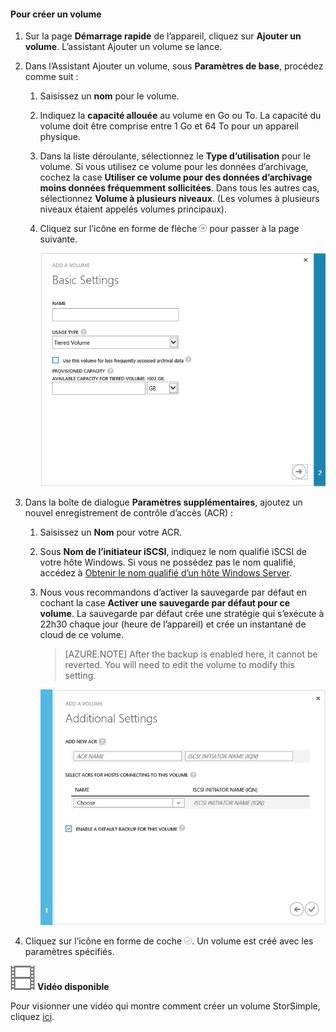 <!--author=SharS last changed: 11/18/15-->

#### Pour créer un volume

1. Sur la page **Démarrage rapide** de l’appareil, cliquez sur **Ajouter un volume**. L’assistant Ajouter un volume se lance.

2. Dans l’Assistant Ajouter un volume, sous **Paramètres de base**, procédez comme suit :
   1. Saisissez un **nom** pour le volume.
   2. Indiquez la **capacité allouée** au volume en Go ou To. La capacité du volume doit être comprise entre 1 Go et 64 To pour un appareil physique.
   3. Dans la liste déroulante, sélectionnez le **Type d’utilisation** pour le volume. Si vous utilisez ce volume pour les données d’archivage, cochez la case **Utiliser ce volume pour des données d’archivage moins données fréquemment sollicitées**. Dans tous les autres cas, sélectionnez **Volume à plusieurs niveaux**. (Les volumes à plusieurs niveaux étaient appelés volumes principaux).
   4. Cliquez sur l’icône en forme de flèche ![icône-flèche](./media/storsimple-create-volume/HCS_ArrowIcon-include.png) pour passer à la page suivante.

        ![Add volume](./media/storsimple-create-volume/AddVolume1-include.png)

3. Dans la boîte de dialogue **Paramètres supplémentaires**, ajoutez un nouvel enregistrement de contrôle d’accès (ACR) :
   1. Saisissez un **Nom** pour votre ACR.
   2. Sous **Nom de l’initiateur iSCSI**, indiquez le nom qualifié iSCSI de votre hôte Windows. Si vous ne possédez pas le nom qualifié, accédez à [Obtenir le nom qualifié d’un hôte Windows Server](#get-the-iqn-of-a-windows-server-host).
   3. Nous vous recommandons d’activer la sauvegarde par défaut en cochant la case **Activer une sauvegarde par défaut pour ce volume**. La sauvegarde par défaut crée une stratégie qui s’exécute à 22h30 chaque jour (heure de l’appareil) et crée un instantané de cloud de ce volume.

        > [AZURE.NOTE] After the backup is enabled here, it cannot be reverted. You will need to edit the volume to modify this setting.

        ![Add volume](./media/storsimple-create-volume/AddVolume2-include.png)

4. Cliquez sur l’icône en forme de coche ![icône en forme de coche](./media/storsimple-create-volume/HCS_CheckIcon-include.png). Un volume est créé avec les paramètres spécifiés.

![Vidéo disponible](./media/storsimple-create-volume/Video_icon.png) **Vidéo disponible**

Pour visionner une vidéo qui montre comment créer un volume StorSimple, cliquez [ici](http://azure.microsoft.com/documentation/videos/create-a-storsimple-volume/).

<!---HONumber=Nov15_HO4-->